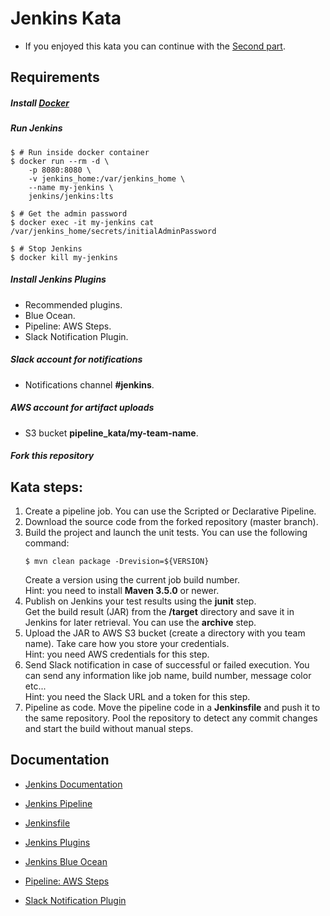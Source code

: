 # Jenkins Kata
- If you enjoyed this kata you can continue with the [Second part](https://github.com/Marcut-Laurentiu/kata-jenkins-part-2.git).

## Requirements
##### Install [Docker](https://docs.docker.com/engine/installation/#supported-platforms)

##### Run Jenkins
```
$ # Run inside docker container
$ docker run --rm -d \
	-p 8080:8080 \
	-v jenkins_home:/var/jenkins_home \
	--name my-jenkins \
	jenkins/jenkins:lts
	
$ # Get the admin password
$ docker exec -it my-jenkins cat /var/jenkins_home/secrets/initialAdminPassword

$ # Stop Jenkins
$ docker kill my-jenkins
```

##### Install Jenkins Plugins
- Recommended plugins.
- Blue Ocean.
- Pipeline: AWS Steps.
- Slack Notification Plugin.

##### Slack account for notifications
- Notifications channel **#jenkins**.

##### AWS account for artifact uploads
- S3 bucket **pipeline_kata/my-team-name**.

##### Fork this repository

## Kata steps:
1. Create a pipeline job. You can use the Scripted or Declarative Pipeline.
2. Download the source code from the forked repository (master branch).
3. Build the project and launch the unit tests. You can use the following command:
    ```
    $ mvn clean package -Drevision=${VERSION}
    ```
   Create a version using the current job build number. <br />
   Hint: you need to install **Maven 3.5.0** or newer.
4. Publish on Jenkins your test results using the **junit** step. <br />
   Get the build result (JAR) from the **/target** directory and save it in Jenkins for later retrieval. 
   You can use the **archive** step. 
5. Upload the JAR to AWS S3 bucket (create a directory with you team name).
   Take care how you store your credentials. <br />
   Hint: you need AWS credentials for this step.
6. Send Slack notification in case of successful or failed execution.
   You can send any information like job name, build number, message color etc...<br />
   Hint: you need the Slack URL and a token for this step.
7. Pipeline as code. Move the pipeline code in a **Jenkinsfile** and push it to the same repository.
   Pool the repository to detect any commit changes and start the build without manual steps.
   
## Documentation
- [Jenkins Documentation](https://jenkins.io/doc/)

- [Jenkins Pipeline](https://jenkins.io/doc/book/pipeline/)

- [Jenkinsfile](https://jenkins.io/doc/book/pipeline/jenkinsfile/)

- [Jenkins Plugins](https://jenkins.io/doc/book/managing/plugins/)

- [Jenkins Blue Ocean](https://jenkins.io/doc/book/blueocean/)

- [Pipeline: AWS Steps](https://github.com/jenkinsci/pipeline-aws-plugin)

- [Slack Notification Plugin](https://github.com/jenkinsci/slack-plugin)
